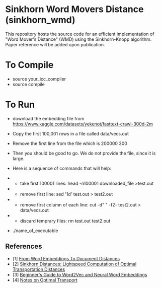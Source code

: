# Sinkhorn Word Movers Distance (sinkhorn_wmd)

This repository hosts the source code for an efficient implementation of "Word Mover's Distance" (WMD) using the Sinkhorn-Knopp algorithm. 
Paper reference will be added upon publication.

# To Compile


* source your_icc_compiler 
* source compile

# To Run
* download the embedding file from https://www.kaggle.com/datasets/yekenot/fasttext-crawl-300d-2m

* Copy the first 100,001 rows in a file called data/vecs.out

* Remove the first line from the file which is 200000 300

* Then you should be good to go. We do not provide the file, since it is large.
*   Here is a sequence of commands that will help:
*   * take first 100001 lines: head -n100001 downloaded_file >test.out
*   * remove first line: sed '1d' test.out > test2.out
*   * remove first column of each line: cut -d" " -f2- test2.out > data/vecs.out
*   * discard temprary files: rm test.out test2.out 



* ./name_of_executable



## References

- [1] [From Word Embeddings To Document Distances](http://proceedings.mlr.press/v37/kusnerb15.pdf)
- [2] [Sinkhorn Distances: Lightspeed Computation of Optimal Transportation Distances](https://arxiv.org/pdf/1306.0895.pdf)
- [3] [Beginner's Guide to Word2Vec and Neural Word Embeddings](https://skymind.ai/wiki/word2vec)
- [4] [Notes on Optimal Transport](https://michielstock.github.io/OptimalTransport/)

